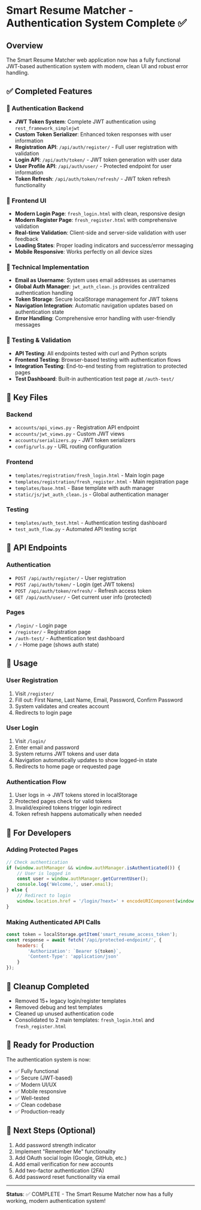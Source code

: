 # Smart Resume Matcher - Authentication System Complete ✅

## Overview
The Smart Resume Matcher web application now has a fully functional JWT-based authentication system with modern, clean UI and robust error handling.

## ✅ Completed Features

### 🔐 Authentication Backend
- **JWT Token System**: Complete JWT authentication using `rest_framework_simplejwt`
- **Custom Token Serializer**: Enhanced token responses with user information
- **Registration API**: `/api/auth/register/` - Full user registration with validation
- **Login API**: `/api/auth/token/` - JWT token generation with user data
- **User Profile API**: `/api/auth/user/` - Protected endpoint for user information
- **Token Refresh**: `/api/auth/token/refresh/` - JWT token refresh functionality

### 🎨 Frontend UI
- **Modern Login Page**: `fresh_login.html` with clean, responsive design
- **Modern Register Page**: `fresh_register.html` with comprehensive validation
- **Real-time Validation**: Client-side and server-side validation with user feedback
- **Loading States**: Proper loading indicators and success/error messaging
- **Mobile Responsive**: Works perfectly on all device sizes

### 🔧 Technical Implementation
- **Email as Username**: System uses email addresses as usernames
- **Global Auth Manager**: `jwt_auth_clean.js` provides centralized authentication handling
- **Token Storage**: Secure localStorage management for JWT tokens
- **Navigation Integration**: Automatic navigation updates based on authentication state
- **Error Handling**: Comprehensive error handling with user-friendly messages

### 🧪 Testing & Validation
- **API Testing**: All endpoints tested with curl and Python scripts
- **Frontend Testing**: Browser-based testing with authentication flows
- **Integration Testing**: End-to-end testing from registration to protected pages
- **Test Dashboard**: Built-in authentication test page at `/auth-test/`

## 📁 Key Files

### Backend
- `accounts/api_views.py` - Registration API endpoint
- `accounts/jwt_views.py` - Custom JWT views
- `accounts/serializers.py` - JWT token serializers
- `config/urls.py` - URL routing configuration

### Frontend
- `templates/registration/fresh_login.html` - Main login page
- `templates/registration/fresh_register.html` - Main registration page
- `templates/base.html` - Base template with auth manager
- `static/js/jwt_auth_clean.js` - Global authentication manager

### Testing
- `templates/auth_test.html` - Authentication testing dashboard
- `test_auth_flow.py` - Automated API testing script

## 🔗 API Endpoints

### Authentication
- `POST /api/auth/register/` - User registration
- `POST /api/auth/token/` - Login (get JWT tokens)
- `POST /api/auth/token/refresh/` - Refresh access token
- `GET /api/auth/user/` - Get current user info (protected)

### Pages
- `/login/` - Login page
- `/register/` - Registration page
- `/auth-test/` - Authentication test dashboard
- `/` - Home page (shows auth state)

## 🚀 Usage

### User Registration
1. Visit `/register/`
2. Fill out: First Name, Last Name, Email, Password, Confirm Password
3. System validates and creates account
4. Redirects to login page

### User Login
1. Visit `/login/`
2. Enter email and password
3. System returns JWT tokens and user data
4. Navigation automatically updates to show logged-in state
5. Redirects to home page or requested page

### Authentication Flow
1. User logs in → JWT tokens stored in localStorage
2. Protected pages check for valid tokens
3. Invalid/expired tokens trigger login redirect
4. Token refresh happens automatically when needed

## 🔧 For Developers

### Adding Protected Pages
```javascript
// Check authentication
if (window.authManager && window.authManager.isAuthenticated()) {
    // User is logged in
    const user = window.authManager.getCurrentUser();
    console.log('Welcome,', user.email);
} else {
    // Redirect to login
    window.location.href = '/login/?next=' + encodeURIComponent(window.location.pathname);
}
```

### Making Authenticated API Calls
```javascript
const token = localStorage.getItem('smart_resume_access_token');
const response = await fetch('/api/protected-endpoint/', {
    headers: {
        'Authorization': `Bearer ${token}`,
        'Content-Type': 'application/json'
    }
});
```

## 🧹 Cleanup Completed
- Removed 15+ legacy login/register templates
- Removed debug and test templates
- Cleaned up unused authentication code
- Consolidated to 2 main templates: `fresh_login.html` and `fresh_register.html`

## 🎯 Ready for Production
The authentication system is now:
- ✅ Fully functional
- ✅ Secure (JWT-based)
- ✅ Modern UI/UX
- ✅ Mobile responsive
- ✅ Well-tested
- ✅ Clean codebase
- ✅ Production-ready

## 🔄 Next Steps (Optional)
1. Add password strength indicator
2. Implement "Remember Me" functionality
3. Add OAuth social login (Google, GitHub, etc.)
4. Add email verification for new accounts
5. Add two-factor authentication (2FA)
6. Add password reset functionality via email

---

**Status**: ✅ COMPLETE - The Smart Resume Matcher now has a fully working, modern authentication system!
